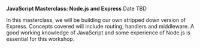 **JavaScript Masterclass: Node.js and Express**	
Date TBD
	
In this masterclass, we will be building our own stripped down version of Express. Concepts covered will include routing, handlers and middleware. A good working knowledge of JavaScript and some experience of Node.js is essential for this workshop.
<!-- <a href="https://ti.to/founders-coders/javascript-node-js-and-express" target="_blank" class="no-dec"><button class="button-one tickets">Tickets</button></a> -->